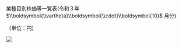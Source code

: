 業種目別株価等一覧表(令和３年 $\\boldsymbol{\\vartheta}\\boldsymbol{\\cdot}\\boldsymbol{10}$ 月分)

（単位：円）

![](https://www.nta.go.jp/tmp/62ed5607-b008-4c0c-81d2-8dd703b1a6cd/images/67bdd05d524b549116de6a47ca24c4fb9714184f3f992cf1d8cd7f28cd0c8e53.jpg)